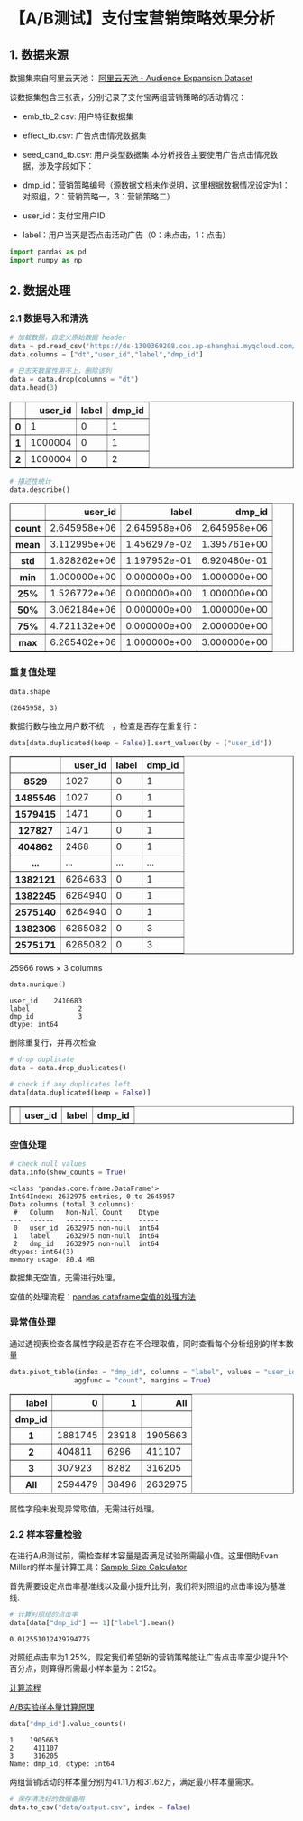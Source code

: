 # 【A/B测试】支付宝营销策略效果分析

## 1. 数据来源
数据集来自阿里云天池：
[阿里云天池 - Audience Expansion Dataset](https://tianchi.aliyun.com/dataset/dataDetail?dataId=50893&lang=zh-cn)

该数据集包含三张表，分别记录了支付宝两组营销策略的活动情况：

+ emb_tb_2.csv: 用户特征数据集
+ effect_tb.csv: 广告点击情况数据集
+ seed_cand_tb.csv: 用户类型数据集
本分析报告主要使用广告点击情况数据，涉及字段如下：

+ dmp_id：营销策略编号（源数据文档未作说明，这里根据数据情况设定为1：对照组，2：营销策略一，3：营销策略二）
+ user_id：支付宝用户ID
+ label：用户当天是否点击活动广告（0：未点击，1：点击）


```python
import pandas as pd
import numpy as np
```

## 2. 数据处理

### 2.1 数据导入和清洗


```python
# 加载数据，自定义原始数据 header
data = pd.read_csv('https://ds-1300369208.cos.ap-shanghai.myqcloud.com/effect_tb.csv',header = None)
data.columns = ["dt","user_id","label","dmp_id"]

# 日志天数属性用不上，删除该列
data = data.drop(columns = "dt")
data.head(3)
```




<div>
<style scoped>
    .dataframe tbody tr th:only-of-type {
        vertical-align: middle;
    }

    .dataframe tbody tr th {
        vertical-align: top;
    }

    .dataframe thead th {
        text-align: right;
    }
</style>
<table border="1" class="dataframe">
  <thead>
    <tr style="text-align: right;">
      <th></th>
      <th>user_id</th>
      <th>label</th>
      <th>dmp_id</th>
    </tr>
  </thead>
  <tbody>
    <tr>
      <th>0</th>
      <td>1</td>
      <td>0</td>
      <td>1</td>
    </tr>
    <tr>
      <th>1</th>
      <td>1000004</td>
      <td>0</td>
      <td>1</td>
    </tr>
    <tr>
      <th>2</th>
      <td>1000004</td>
      <td>0</td>
      <td>2</td>
    </tr>
  </tbody>
</table>
</div>




```python
# 描述性统计
data.describe()
```




<div>
<style scoped>
    .dataframe tbody tr th:only-of-type {
        vertical-align: middle;
    }

    .dataframe tbody tr th {
        vertical-align: top;
    }

    .dataframe thead th {
        text-align: right;
    }
</style>
<table border="1" class="dataframe">
  <thead>
    <tr style="text-align: right;">
      <th></th>
      <th>user_id</th>
      <th>label</th>
      <th>dmp_id</th>
    </tr>
  </thead>
  <tbody>
    <tr>
      <th>count</th>
      <td>2.645958e+06</td>
      <td>2.645958e+06</td>
      <td>2.645958e+06</td>
    </tr>
    <tr>
      <th>mean</th>
      <td>3.112995e+06</td>
      <td>1.456297e-02</td>
      <td>1.395761e+00</td>
    </tr>
    <tr>
      <th>std</th>
      <td>1.828262e+06</td>
      <td>1.197952e-01</td>
      <td>6.920480e-01</td>
    </tr>
    <tr>
      <th>min</th>
      <td>1.000000e+00</td>
      <td>0.000000e+00</td>
      <td>1.000000e+00</td>
    </tr>
    <tr>
      <th>25%</th>
      <td>1.526772e+06</td>
      <td>0.000000e+00</td>
      <td>1.000000e+00</td>
    </tr>
    <tr>
      <th>50%</th>
      <td>3.062184e+06</td>
      <td>0.000000e+00</td>
      <td>1.000000e+00</td>
    </tr>
    <tr>
      <th>75%</th>
      <td>4.721132e+06</td>
      <td>0.000000e+00</td>
      <td>2.000000e+00</td>
    </tr>
    <tr>
      <th>max</th>
      <td>6.265402e+06</td>
      <td>1.000000e+00</td>
      <td>3.000000e+00</td>
    </tr>
  </tbody>
</table>
</div>



### 重复值处理


```python
data.shape
```




    (2645958, 3)



数据行数与独立用户数不统一，检查是否存在重复行：


```python
data[data.duplicated(keep = False)].sort_values(by = ["user_id"])
```




<div>
<style scoped>
    .dataframe tbody tr th:only-of-type {
        vertical-align: middle;
    }

    .dataframe tbody tr th {
        vertical-align: top;
    }

    .dataframe thead th {
        text-align: right;
    }
</style>
<table border="1" class="dataframe">
  <thead>
    <tr style="text-align: right;">
      <th></th>
      <th>user_id</th>
      <th>label</th>
      <th>dmp_id</th>
    </tr>
  </thead>
  <tbody>
    <tr>
      <th>8529</th>
      <td>1027</td>
      <td>0</td>
      <td>1</td>
    </tr>
    <tr>
      <th>1485546</th>
      <td>1027</td>
      <td>0</td>
      <td>1</td>
    </tr>
    <tr>
      <th>1579415</th>
      <td>1471</td>
      <td>0</td>
      <td>1</td>
    </tr>
    <tr>
      <th>127827</th>
      <td>1471</td>
      <td>0</td>
      <td>1</td>
    </tr>
    <tr>
      <th>404862</th>
      <td>2468</td>
      <td>0</td>
      <td>1</td>
    </tr>
    <tr>
      <th>...</th>
      <td>...</td>
      <td>...</td>
      <td>...</td>
    </tr>
    <tr>
      <th>1382121</th>
      <td>6264633</td>
      <td>0</td>
      <td>1</td>
    </tr>
    <tr>
      <th>1382245</th>
      <td>6264940</td>
      <td>0</td>
      <td>1</td>
    </tr>
    <tr>
      <th>2575140</th>
      <td>6264940</td>
      <td>0</td>
      <td>1</td>
    </tr>
    <tr>
      <th>1382306</th>
      <td>6265082</td>
      <td>0</td>
      <td>3</td>
    </tr>
    <tr>
      <th>2575171</th>
      <td>6265082</td>
      <td>0</td>
      <td>3</td>
    </tr>
  </tbody>
</table>
<p>25966 rows × 3 columns</p>
</div>




```python
data.nunique()
```




    user_id    2410683
    label            2
    dmp_id           3
    dtype: int64



删除重复行，并再次检查


```python
# drop duplicate
data = data.drop_duplicates()

# check if any duplicates left
data[data.duplicated(keep = False)]
```




<div>
<style scoped>
    .dataframe tbody tr th:only-of-type {
        vertical-align: middle;
    }

    .dataframe tbody tr th {
        vertical-align: top;
    }

    .dataframe thead th {
        text-align: right;
    }
</style>
<table border="1" class="dataframe">
  <thead>
    <tr style="text-align: right;">
      <th></th>
      <th>user_id</th>
      <th>label</th>
      <th>dmp_id</th>
    </tr>
  </thead>
  <tbody>
  </tbody>
</table>
</div>



### 空值处理


```python
# check null values
data.info(show_counts = True)
```

    <class 'pandas.core.frame.DataFrame'>
    Int64Index: 2632975 entries, 0 to 2645957
    Data columns (total 3 columns):
     #   Column   Non-Null Count    Dtype
    ---  ------   --------------    -----
     0   user_id  2632975 non-null  int64
     1   label    2632975 non-null  int64
     2   dmp_id   2632975 non-null  int64
    dtypes: int64(3)
    memory usage: 80.4 MB
    

数据集无空值，无需进行处理。

空值的处理流程：[pandas dataframe空值的处理方法](https://zhuanlan.zhihu.com/p/35321806)

### 异常值处理

通过透视表检查各属性字段是否存在不合理取值，同时查看每个分析组别的样本数量


```python
data.pivot_table(index = "dmp_id", columns = "label", values = "user_id",
                aggfunc = "count", margins = True)
```




<div>
<style scoped>
    .dataframe tbody tr th:only-of-type {
        vertical-align: middle;
    }

    .dataframe tbody tr th {
        vertical-align: top;
    }

    .dataframe thead th {
        text-align: right;
    }
</style>
<table border="1" class="dataframe">
  <thead>
    <tr style="text-align: right;">
      <th>label</th>
      <th>0</th>
      <th>1</th>
      <th>All</th>
    </tr>
    <tr>
      <th>dmp_id</th>
      <th></th>
      <th></th>
      <th></th>
    </tr>
  </thead>
  <tbody>
    <tr>
      <th>1</th>
      <td>1881745</td>
      <td>23918</td>
      <td>1905663</td>
    </tr>
    <tr>
      <th>2</th>
      <td>404811</td>
      <td>6296</td>
      <td>411107</td>
    </tr>
    <tr>
      <th>3</th>
      <td>307923</td>
      <td>8282</td>
      <td>316205</td>
    </tr>
    <tr>
      <th>All</th>
      <td>2594479</td>
      <td>38496</td>
      <td>2632975</td>
    </tr>
  </tbody>
</table>
</div>



属性字段未发现异常取值，无需进行处理。

### 2.2 样本容量检验

在进行A/B测试前，需检查样本容量是否满足试验所需最小值。这里借助Evan Miller的样本量计算工具：[Sample Size Calculator](https://www.evanmiller.org/ab-testing/sample-size.html)

首先需要设定点击率基准线以及最小提升比例，我们将对照组的点击率设为基准线.


```python
# 计算对照组的点击率
data[data["dmp_id"] == 1]["label"].mean()
```




    0.012551012429794775



对照组点击率为1.25%，假定我们希望新的营销策略能让广告点击率至少提升1个百分点，则算得所需最小样本量为：2152。

[计算流程](https://www.evanmiller.org/ab-testing/sample-size.html#!1.25;80;5;1;0)

[A/B实验样本量计算原理](https://blog.csdn.net/weixin_41744624/article/details/109840263)


```python
data["dmp_id"].value_counts()
```




    1    1905663
    2     411107
    3     316205
    Name: dmp_id, dtype: int64



两组营销活动的样本量分别为41.11万和31.62万，满足最小样本量需求。


```python
# 保存清洗好的数据备用
data.to_csv("data/output.csv", index = False)
```
